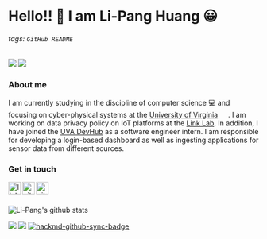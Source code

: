 
# Hello!! 👋 I am Li-Pang Huang :grinning:
###### tags: `GitHub README`
![](https://img.shields.io/badge/-Open%20To%20Work-brightgreen) ![](https://img.shields.io/badge/Seeking-Software%20Engineer-red)

### About me
I am currently studying in the discipline of computer science :computer: and focusing on cyber-physical systems at the [University of Virginia](https://www.virginia.edu/) <img width="16.88px" height="15" src="https://i.imgur.com/CbORNOa.png" />. I am working on data privacy policy on IoT platforms at the [Link Lab](https://engineering.virginia.edu/link-lab). In addition, I have joined the [UVA DevHub](https://devhub.virginia.edu/) as a software engineer intern. I am responsible for developing a login-based dashboard as well as ingesting applications for sensor data from different sources.

### Get in touch
<a href="https://www.linkedin.com/in/huanglipang" target="_blank">
  <img align="left" alt="linkedin" width="25px" src="https://cdn3.iconfinder.com/data/icons/social-network-icon/112/linkedin-512.png" />
</a>
<a href="https://github.com/HuangLiPang" target="_blank">
  <img align="left" alt="github" width="25px" src="https://i.imgur.com/BYswT8D.png" />
</a>
<a href="mailto:huanglipang@virginia.edu" target="_blank">
  <img align="left" alt="github" width="25px" src="https://i.imgur.com/AfHYq76.png" />
</a>
<br><br>

![Li-Pang's github stats](https://github-readme-stats.vercel.app/api?username=huanglipang&show_icons=true)


![](https://visitor-badge.glitch.me/badge?page_id=huanglipang/huanglipang)
![](https://img.shields.io/github/last-commit/huanglipang/huanglipang)
[![hackmd-github-sync-badge](https://hackmd.io/JBhRSJrBTQ21sswgSTGA1w/badge)](https://hackmd.io/JBhRSJrBTQ21sswgSTGA1w)

<!-- <a href="https://www.virginia.edu/" target="_blank">
<img width="102px" height="62.6" alt="uva" src="https://i.imgur.com/lF0kUkZ.png" />
</a> -->




<!--
**HuangLiPang/HuangLiPang** is a ✨ _special_ ✨ repository because its `README.md` (this file) appears on your GitHub profile.

Here are some ideas to get you started:

- 🔭 I’m currently working on ...
- 🌱 I’m currently learning ...
- 👯 I’m looking to collaborate on ...
- 🤔 I’m looking for help with ...
- 💬 Ask me about ...
- 📫 How to reach me: ...
- 😄 Pronouns: ...
- ⚡ Fun fact: ...
-->
